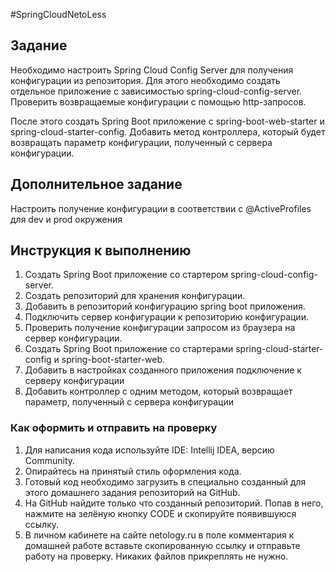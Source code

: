 #SpringCloudNetoLess
## Задание
Необходимо настроить Spring Cloud Config Server для получения конфигурации из репозитория. Для этого необходимо создать отдельное приложение с зависимостью spring-cloud-config-server. Проверить возвращаемые конфигурации с помощью http-запросов.

После этого создать Spring Boot приложение с spring-boot-web-starter и spring-cloud-starter-config. Добавить метод контроллера, который будет возвращать параметр конфигурации, полученный с сервера конфигурации.

## Дополнительное задание
Настроить получение конфигурации в соответствии с @ActiveProfiles для dev и prod окружения

## Инструкция к выполнению
1. Создать Spring Boot приложение со стартером spring-cloud-config-server.
2. Создать репозиторий для хранения конфигурации.
3. Добавить в репозиторий конфигурацию spring boot приложения.
4. Подключить сервер конфигурации к репозиторию конфигурации.
5. Проверить получение конфигурации запросом из браузера на сервер конфигурации.
6. Создать Spring Boot приложение со стартерами spring-cloud-starter-config и spring-boot-starter-web.
7. Добавить в настройках созданного приложения подключение к серверу конфигурации
8. Добавить контроллер с одним методом, который возвращает параметр, полученный с сервера конфигурации
### Как оформить и отправить на проверку
1. Для написания кода используйте IDE: Intellij IDEA, версию Community.
2. Опирайтесь на принятый стиль оформления кода.
3. Готовый код необходимо загрузить в специально созданный для этого домашнего задания репозиторий на GitHub.
4. На GitHub найдите только что созданный репозиторий. Попав в него, нажмите на зелёную кнопку CODE и скопируйте появившуюся ссылку.
5. В личном кабинете на сайте netology.ru в поле комментария к домашней работе вставьте скопированную ссылку и отправьте работу на проверку.
Никаких файлов прикреплять не нужно.